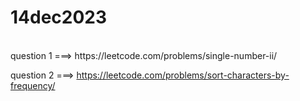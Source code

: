 # 14dec2023

<br>
question 1 ===>   https://leetcode.com/problems/single-number-ii/

<br>

question 2 ===>  https://leetcode.com/problems/sort-characters-by-frequency/
